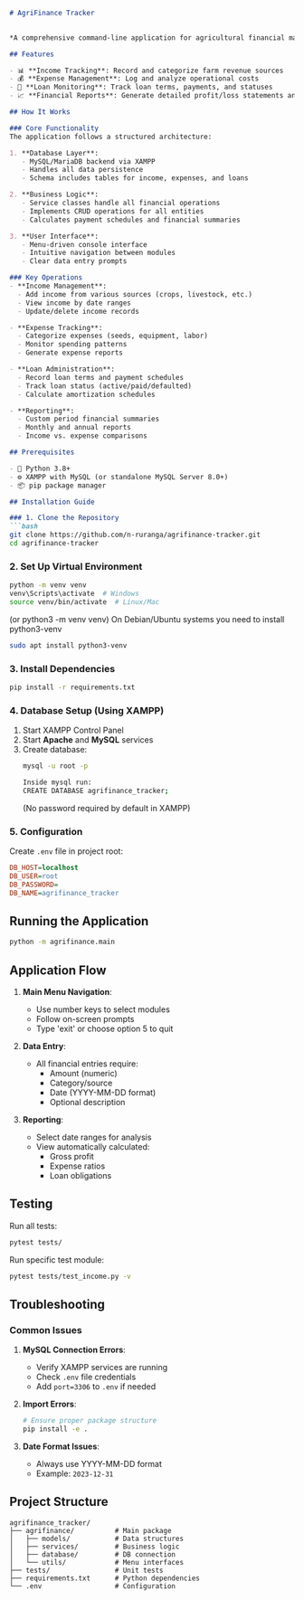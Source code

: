 ```markdown
# AgriFinance Tracker

 
*A comprehensive command-line application for agricultural financial management*

## Features

- 📊 **Income Tracking**: Record and categorize farm revenue sources
- 💰 **Expense Management**: Log and analyze operational costs
- 🏦 **Loan Monitoring**: Track loan terms, payments, and statuses
- 📈 **Financial Reports**: Generate detailed profit/loss statements and cash flow analysis

## How It Works

### Core Functionality
The application follows a structured architecture:

1. **Database Layer**:
   - MySQL/MariaDB backend via XAMPP
   - Handles all data persistence
   - Schema includes tables for income, expenses, and loans

2. **Business Logic**:
   - Service classes handle all financial operations
   - Implements CRUD operations for all entities
   - Calculates payment schedules and financial summaries

3. **User Interface**:
   - Menu-driven console interface
   - Intuitive navigation between modules
   - Clear data entry prompts

### Key Operations
- **Income Management**:
  - Add income from various sources (crops, livestock, etc.)
  - View income by date ranges
  - Update/delete income records

- **Expense Tracking**:
  - Categorize expenses (seeds, equipment, labor)
  - Monitor spending patterns
  - Generate expense reports

- **Loan Administration**:
  - Record loan terms and payment schedules
  - Track loan status (active/paid/defaulted)
  - Calculate amortization schedules

- **Reporting**:
  - Custom period financial summaries
  - Monthly and annual reports
  - Income vs. expense comparisons

## Prerequisites

- 🐍 Python 3.8+
- ⚙️ XAMPP with MySQL (or standalone MySQL Server 8.0+)
- 📦 pip package manager

## Installation Guide

### 1. Clone the Repository
```bash
git clone https://github.com/n-ruranga/agrifinance-tracker.git
cd agrifinance-tracker
```

### 2. Set Up Virtual Environment
```bash
python -m venv venv 
venv\Scripts\activate  # Windows
source venv/bin/activate  # Linux/Mac
```
(or python3 -m venv venv)
On Debian/Ubuntu systems you need to install python3-venv
```bash
sudo apt install python3-venv
```
### 3. Install Dependencies
```bash
pip install -r requirements.txt
```

### 4. Database Setup (Using XAMPP)
1. Start XAMPP Control Panel
2. Start **Apache** and **MySQL** services
3. Create database:
   ```bash
   mysql -u root -p

   Inside mysql run:
   CREATE DATABASE agrifinance_tracker;
   ```
   (No password required by default in XAMPP)

### 5. Configuration
Create `.env` file in project root:
```ini
DB_HOST=localhost
DB_USER=root
DB_PASSWORD=
DB_NAME=agrifinance_tracker
```

## Running the Application

```bash
python -m agrifinance.main
```

## Application Flow

1. **Main Menu Navigation**:
   - Use number keys to select modules
   - Follow on-screen prompts
   - Type 'exit' or choose option 5 to quit

2. **Data Entry**:
   - All financial entries require:
     - Amount (numeric)
     - Category/source
     - Date (YYYY-MM-DD format)
     - Optional description

3. **Reporting**:
   - Select date ranges for analysis
   - View automatically calculated:
     - Gross profit
     - Expense ratios
     - Loan obligations

## Testing

Run all tests:
```bash
pytest tests/
```

Run specific test module:
```bash
pytest tests/test_income.py -v
```

## Troubleshooting

### Common Issues

1. **MySQL Connection Errors**:
   - Verify XAMPP services are running
   - Check `.env` file credentials
   - Add `port=3306` to `.env` if needed

2. **Import Errors**:
   ```bash
   # Ensure proper package structure
   pip install -e .
   ```

3. **Date Format Issues**:
   - Always use YYYY-MM-DD format
   - Example: `2023-12-31`

## Project Structure

```
agrifinance_tracker/
├── agrifinance/          # Main package
│   ├── models/           # Data structures
│   ├── services/         # Business logic
│   ├── database/         # DB connection
│   └── utils/            # Menu interfaces
├── tests/                # Unit tests
├── requirements.txt      # Python dependencies
└── .env                  # Configuration
```
